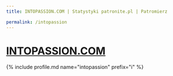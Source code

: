 ```yaml
---
title: INTOPASSION.COM | Statystyki patronite.pl | Patromierz

permalink: /intopassion
---
```


# [INTOPASSION.COM](https://patronite.pl/intopassion)

{% include profile.md name="intopassion" prefix="i" %}
